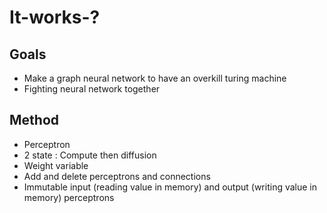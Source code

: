 # It-works-?

## Goals
- Make a graph neural network to have an overkill turing machine
- Fighting neural network together 

## Method
- Perceptron
- 2 state : Compute then diffusion
- Weight variable
- Add and delete perceptrons and connections
- Immutable input (reading value in memory) and output (writing value in memory) perceptrons
